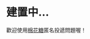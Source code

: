 
# 建置中…
歡迎使用[棉花糖](https://www.youtube.com/redirect?event=channel_description&redir_token=QUFFLUhqbUtZSHAyTFhiN3J4QXJxdmFBVjVQc0E3eU9wQXxBQ3Jtc0trdVJackhlM2d3c1dHMG5RSENOWTI1aGtGOGhidHN3LXBUcTE1T0h6OXhEQWtseGN5NXpmdE92OEtUQmZ2eXI3Q01aOE41TG8yTDMtUVZTZzlPa0k2Z2Vpam9KaUlzT0VCVG1rM2FtNkp0c3ZUU29CYw&q=https%3A%2F%2Fmarshmallow-qa.com%2F7fidk0qkcdd6wwd%3Futm_medium%3Durl_text%26utm_source%3Dpromotion "崑霓的棉花糖")匿名投遞問題喔！
